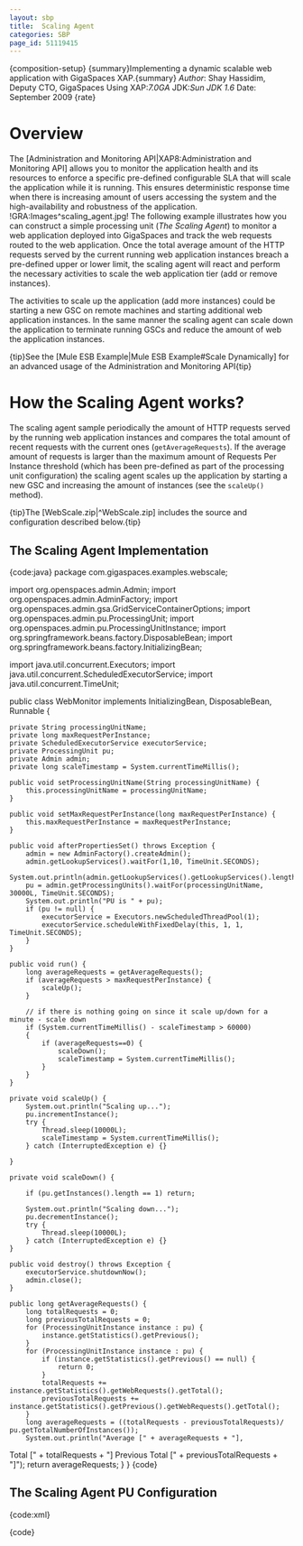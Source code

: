 ```yaml
---
layout: sbp
title:  Scaling Agent
categories: SBP
page_id: 51119415
---
```


{composition-setup}
{summary}Implementing a dynamic scalable web application with GigaSpaces XAP.{summary}
*Author*: Shay Hassidim, Deputy CTO, GigaSpaces
Using XAP:*7.0GA*
JDK:*Sun JDK 1.6*
Date: September 2009
{rate}
#  Overview
The [Administration and Monitoring API|XAP8:Administration and Monitoring API] allows you to monitor the application health and its resources to enforce a specific pre-defined configurable SLA that will scale the application while it is running. This ensures deterministic response time when there is increasing amount of users accessing the system and the high-availability and robustness of the application.
!GRA:Images^scaling_agent.jpg!
The following example illustrates how you can construct a simple processing unit (*The Scaling Agent*) to monitor a web application deployed into GigaSpaces and track the web requests routed to the web application. Once the total average amount of the HTTP requests served by the current running web application instances breach a pre-defined upper or lower limit, the scaling agent will react and perform the necessary activities to scale the web application tier (add or remove instances).

The activities to scale up the application (add more instances) could be starting a new GSC on remote machines and starting additional web application instances. In the same manner the scaling agent can scale down the application to terminate running GSCs and reduce the amount of web the application instances.

{tip}See the [Mule ESB Example|Mule ESB Example#Scale Dynamically] for an advanced usage of the Administration and Monitoring API{tip}

#  How the Scaling Agent works?
The scaling agent sample periodically the amount of HTTP requests served by the running web application instances and compares the total amount of recent requests with the current ones (`getAverageRequests`). If the average amount of requests is larger than the maximum amount of Requests Per Instance threshold (which has been pre-defined as part of the processing unit configuration) the scaling agent scales up the application by starting a new GSC and increasing the amount of instances (see the `scaleUp()` method).

{tip}The [WebScale.zip|^WebScale.zip] includes the source and configuration described below.{tip}

## The Scaling Agent Implementation
{code:java}
package com.gigaspaces.examples.webscale;

import org.openspaces.admin.Admin;
import org.openspaces.admin.AdminFactory;
import org.openspaces.admin.gsa.GridServiceContainerOptions;
import org.openspaces.admin.pu.ProcessingUnit;
import org.openspaces.admin.pu.ProcessingUnitInstance;
import org.springframework.beans.factory.DisposableBean;
import org.springframework.beans.factory.InitializingBean;

import java.util.concurrent.Executors;
import java.util.concurrent.ScheduledExecutorService;
import java.util.concurrent.TimeUnit;

public class WebMonitor implements InitializingBean, DisposableBean, Runnable {

    private String processingUnitName;
    private long maxRequestPerInstance;
    private ScheduledExecutorService executorService;
    private ProcessingUnit pu;
    private Admin admin;
    private long scaleTimestamp = System.currentTimeMillis();

    public void setProcessingUnitName(String processingUnitName) {
        this.processingUnitName = processingUnitName;
    }

    public void setMaxRequestPerInstance(long maxRequestPerInstance) {
        this.maxRequestPerInstance = maxRequestPerInstance;
    }

    public void afterPropertiesSet() throws Exception {
        admin = new AdminFactory().createAdmin();
        admin.getLookupServices().waitFor(1,10, TimeUnit.SECONDS);
        System.out.println(admin.getLookupServices().getLookupServices().length);
        pu = admin.getProcessingUnits().waitFor(processingUnitName, 30000L, TimeUnit.SECONDS);
        System.out.println("PU is " + pu);
        if (pu != null) {
            executorService = Executors.newScheduledThreadPool(1);
            executorService.scheduleWithFixedDelay(this, 1, 1, TimeUnit.SECONDS);
        }
    }

    public void run() {
        long averageRequests = getAverageRequests();
        if (averageRequests > maxRequestPerInstance) {
            scaleUp();
        }

        // if there is nothing going on since it scale up/down for a minute - scale down
        if (System.currentTimeMillis() - scaleTimestamp > 60000)
        {
	        if (averageRequests==0) {
	            scaleDown();
	            scaleTimestamp = System.currentTimeMillis();
	        }
        }
    }

    private void scaleUp() {
        System.out.println("Scaling up...");
        pu.incrementInstance();
        try {
            Thread.sleep(10000L);
            scaleTimestamp = System.currentTimeMillis();
        } catch (InterruptedException e) {}

    }

    private void scaleDown() {

    	if (pu.getInstances().length == 1) return;

        System.out.println("Scaling down...");
        pu.decrementInstance();
        try {
            Thread.sleep(10000L);
        } catch (InterruptedException e) {}
    }

    public void destroy() throws Exception {
        executorService.shutdownNow();
        admin.close();
    }

    public long getAverageRequests() {
        long totalRequests = 0;
        long previousTotalRequests = 0;
        for (ProcessingUnitInstance instance : pu) {
            instance.getStatistics().getPrevious();
        }
        for (ProcessingUnitInstance instance : pu) {
            if (instance.getStatistics().getPrevious() == null) {
                return 0;
            }
            totalRequests += instance.getStatistics().getWebRequests().getTotal();
            previousTotalRequests += instance.getStatistics().getPrevious().getWebRequests().getTotal();
        }
        long averageRequests = ((totalRequests - previousTotalRequests)/ pu.getTotalNumberOfInstances());
        System.out.println("Average [" + averageRequests + "],
Total [" + totalRequests + "] Previous Total [" + previousTotalRequests + "]");
        return averageRequests;
    }
}
{code}

## The Scaling Agent PU Configuration
{code:xml}
<?xml version="1.0" encoding="UTF-8"?>
<beans xmlns="http://www.springframework.org/schema/beans"
       xmlns:xsi="http://www.w3.org/2001/XMLSchema-instance"
       xmlns:context="http://www.springframework.org/schema/context"
       xmlns:lang="http://www.springframework.org/schema/lang"
       xsi:schemaLocation="http://www.springframework.org/schema/beans http://www.springframework.org/schema/beans/spring-beans.xsd
       http://www.springframework.org/schema/context http://www.springframework.org/schema/context/spring-context.xsd
       http://www.springframework.org/schema/lang http://www.springframework.org/schema/lang/spring-lang.xsd">

   <bean id="scalingAgent" class="com.gigaspaces.examples.webscale.WebMonitor">
       <property name="processingUnitName" value="myWebApplication"/>
       <property name="maxRequestPerInstance" value="300"/>
   </bean>

</beans>
{code}

